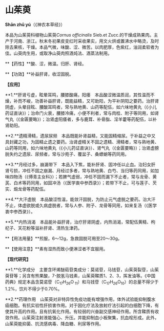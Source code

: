 # 山茱萸

**Shān zhū yú**（《神农本草经》）

本品为山茱萸科植物山茱萸*Cornus officinalis* Sieb.et Zucc.的干燥成熟果肉。主产于河南、浙江。秋末冬初果皮变红时采收果实，用文火烘或置沸水中略烫，及时除去果核，干燥。本品气微，味酸、涩、微苦。以肉肥厚，色紫红，油润柔软者为佳。山萸肉生用，或取净山萸肉照酒炖法、酒蒸法制用。

**【药性】**酸、涩，微温。归肝、肾经。

**【功效】**补益肝肾，收涩固脱。

**【应用】**

**1.**肝肾亏虚，眩晕耳鸣，腰膝酸痛，阳痿　本品酸涩微温质润，其性温而不燥，补而不峻，功善补益肝肾，既能益精，又可助阳，为平补阴阳之要药。治肝肾阴虚，头晕目眩、腰酸耳鸣者，常与熟地黄、山药等配伍，如六味地黄丸（《小儿药证直诀》）；治命门火衰，腰膝冷痛，小便不利者，常与肉桂、附子等同用，如肾气丸（《金匮要略》）；治肾虚阳痿者，多与鹿茸、补骨脂、淫羊藿等药配伍，以补肾助阳。

**2.**遗精滑精，遗尿尿频　本品既能补肾益精，又能固精缩尿。于补益之中又具封藏之功，为固精止遗之要药。治肾虚精关不固之遗精、滑精者，常与熟地黄、山药等同用，如六味地黄丸（《小儿药证直诀》）、肾气丸（《金匮要略》）；治肾虚膀胱失约之遗尿、尿频者，常与沙苑子、覆盆子、桑螵蛸等药同用。

**3.**月经过多，崩漏带下　本品入下焦，能补肝肾、固冲任以止血。治妇女肝肾亏损，冲任不固之崩漏、月经过多者，常与熟地黄、白芍、当归等药同用，如加味四物汤（《傅青主女科》）；若脾气虚弱，冲任不固而漏下不止者，常与龙骨、黄芪、白术等药同用，如固冲汤（《医学衷中参西录》）；若带下不止，可与莲子、芡实、煅龙骨等药配伍。

**4.**大汗虚脱　本品酸涩性温，能敛汗固脱，为防止元气虚脱之要药。治大汗不止，体虚欲脱或久病虚脱者，常与人参、附子、龙骨等同用，如来复汤（《医学衷中参西录》）。

**5.**内热消渴　本品能补益肝肾，治疗肝肾阴虚，内热消渴，常配伍黄精、枸杞子、天花粉等滋补肝肾、清热生津药。

**【用法用量】**煎服，6～12g，急救固脱可用至20～30g。

**【使用注意】**素有湿热而致小便淋涩者不宜服用。

**【现代研究】**

**1.**化学成分　主要含环烯醚萜苷类成分：莫诺苷，马钱苷，山茱萸裂苷，山茱萸苷等；另含有熊果酸，7-脱氢马钱素，山茱萸鞣质1、2、3，挥发油等。《中国药典》规定本品含莫诺苷（C<sub>17</sub>H<sub>26</sub>O<sub> 11</sub>）和马钱苷（C<sub>17</sub>H<sub>26</sub>O<sub>10</sub>）的总量不得少于1.2%，饮片不得少于0.70%。

**2.**药理作用　山茱萸对非特异性免疫功能有增强作用，体外试验能抑制腹水癌细胞。有抗实验性肝损害作用。对于因化疗法及放射疗法引起的白细胞下降，有使其升高的作用。且有抗氧化作用。有较弱的兴奋副交感神经作用。所含鞣质有收敛作用。山茱萸注射液能强心、升压。并能抑制血小板聚集，抗血栓形成。此外，山茱萸能抑菌、抗流感病毒、降血糖、利尿等作用。